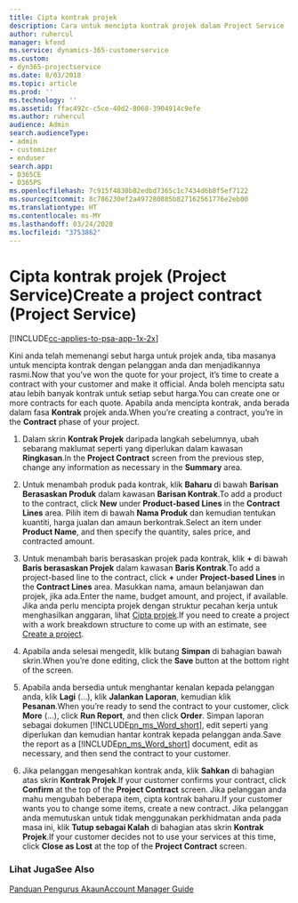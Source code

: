 ```yaml
---
title: Cipta kontrak projek
description: Cara untuk mencipta kontrak projek dalam Project Service
author: ruhercul
manager: kfend
ms.service: dynamics-365-customerservice
ms.custom:
- dyn365-projectservice
ms.date: 8/03/2018
ms.topic: article
ms.prod: ''
ms.technology: ''
ms.assetid: ffac492c-c5ce-40d2-8068-3904914c9efe
ms.author: ruhercul
audience: Admin
search.audienceType:
- admin
- customizer
- enduser
search.app:
- D365CE
- D365PS
ms.openlocfilehash: 7c915f4830b82edbd7365c1c7434d6b8f5ef7122
ms.sourcegitcommit: 8c786230ef2a497280885b827162561776e2eb00
ms.translationtype: HT
ms.contentlocale: ms-MY
ms.lasthandoff: 03/24/2020
ms.locfileid: "3753862"
---
```

# <a name="create-a-project-contract-project-service"></a><span data-ttu-id="a4574-103">Cipta kontrak projek (Project Service)</span><span class="sxs-lookup"><span data-stu-id="a4574-103">Create a project contract (Project Service)</span></span>

[!INCLUDE[cc-applies-to-psa-app-1x-2x](../includes/cc-applies-to-psa-app-1x-2x.md)]

<span data-ttu-id="a4574-104">Kini anda telah memenangi sebut harga untuk projek anda, tiba masanya untuk mencipta kontrak dengan pelanggan anda dan menjadikannya rasmi.</span><span class="sxs-lookup"><span data-stu-id="a4574-104">Now that you’ve won the quote for your project, it’s time to create a contract with your customer and make it official.</span></span> <span data-ttu-id="a4574-105">Anda boleh mencipta satu atau lebih banyak kontrak untuk setiap sebut harga.</span><span class="sxs-lookup"><span data-stu-id="a4574-105">You can create one or more contracts for each quote.</span></span> <span data-ttu-id="a4574-106">Apabila anda mencipta kontrak, anda berada dalam fasa **Kontrak** projek anda.</span><span class="sxs-lookup"><span data-stu-id="a4574-106">When you’re creating a contract, you’re in the **Contract** phase of your project.</span></span>  
  
1. <span data-ttu-id="a4574-107">Dalam skrin **Kontrak Projek** daripada langkah sebelumnya, ubah sebarang maklumat seperti yang diperlukan dalam kawasan **Ringkasan**.</span><span class="sxs-lookup"><span data-stu-id="a4574-107">In the **Project Contract** screen from the previous step, change any information as necessary in the **Summary** area.</span></span>  
  
2. <span data-ttu-id="a4574-108">Untuk menambah produk pada kontrak, klik **Baharu** di bawah **Barisan Berasaskan Produk** dalam kawasan **Barisan Kontrak**.</span><span class="sxs-lookup"><span data-stu-id="a4574-108">To add a product to the contract, click **New** under **Product-based Lines** in the **Contract Lines** area.</span></span> <span data-ttu-id="a4574-109">Pilih item di bawah **Nama Produk** dan kemudian tentukan kuantiti, harga jualan dan amaun berkontrak.</span><span class="sxs-lookup"><span data-stu-id="a4574-109">Select an item under **Product Name**, and then specify the quantity, sales price, and contracted amount.</span></span>  
  
3. <span data-ttu-id="a4574-110">Untuk menambah baris berasaskan projek pada kontrak, klik **+** di bawah **Baris berasaskan Projek** dalam kawasan **Baris Kontrak**.</span><span class="sxs-lookup"><span data-stu-id="a4574-110">To add a project-based line to the contract, click **+** under **Project-based Lines** in the **Contract Lines** area.</span></span> <span data-ttu-id="a4574-111">Masukkan nama, amaun belanjawan dan projek, jika ada.</span><span class="sxs-lookup"><span data-stu-id="a4574-111">Enter the name, budget amount, and project, if available.</span></span> <span data-ttu-id="a4574-112">Jika anda perlu mencipta projek dengan struktur pecahan kerja untuk menghasilkan anggaran, lihat [Cipta projek](../project-service/create-project.md).</span><span class="sxs-lookup"><span data-stu-id="a4574-112">If you need to create a project with a work breakdown structure to come up with an estimate, see [Create a project](../project-service/create-project.md).</span></span>  
  
4. <span data-ttu-id="a4574-113">Apabila anda selesai mengedit, klik butang **Simpan** di bahagian bawah skrin.</span><span class="sxs-lookup"><span data-stu-id="a4574-113">When you’re done editing, click the **Save** button at the bottom right of the screen.</span></span>  
  
5. <span data-ttu-id="a4574-114">Apabila anda bersedia untuk menghantar kenalan kepada pelanggan anda, klik **Lagi** (…), klik **Jalankan Laporan**, kemudian klik **Pesanan**.</span><span class="sxs-lookup"><span data-stu-id="a4574-114">When you’re ready to send the contract to your customer, click **More** (…), click **Run Report**, and then click **Order**.</span></span> <span data-ttu-id="a4574-115">Simpan laporan sebagai dokumen [!INCLUDE[pn_ms_Word_short](../includes/pn-ms-word-short.md)], edit seperti yang diperlukan dan kemudian hantar kontrak kepada pelanggan anda.</span><span class="sxs-lookup"><span data-stu-id="a4574-115">Save the report as a [!INCLUDE[pn_ms_Word_short](../includes/pn-ms-word-short.md)] document, edit as necessary, and then send the contract to your customer.</span></span>  
  
6. <span data-ttu-id="a4574-116">Jika pelanggan mengesahkan kontrak anda, klik **Sahkan** di bahagian atas skrin **Kontrak Projek**.</span><span class="sxs-lookup"><span data-stu-id="a4574-116">If your customer confirms your contract, click **Confirm** at the top of the **Project Contract** screen.</span></span> <span data-ttu-id="a4574-117">Jika pelanggan anda mahu mengubah beberapa item, cipta kontrak baharu.</span><span class="sxs-lookup"><span data-stu-id="a4574-117">If your customer wants you to change some items, create a new contract.</span></span> <span data-ttu-id="a4574-118">Jika pelanggan anda memutuskan untuk tidak menggunakan perkhidmatan anda pada masa ini, klik **Tutup sebagai Kalah** di bahagian atas skrin **Kontrak Projek**.</span><span class="sxs-lookup"><span data-stu-id="a4574-118">If your customer decides not to use your services at this time, click **Close as Lost** at the top of the **Project Contract** screen.</span></span>  
  
### <a name="see-also"></a><span data-ttu-id="a4574-119">Lihat Juga</span><span class="sxs-lookup"><span data-stu-id="a4574-119">See Also</span></span>  
 [<span data-ttu-id="a4574-120">Panduan Pengurus Akaun</span><span class="sxs-lookup"><span data-stu-id="a4574-120">Account Manager Guide</span></span>](../project-service/account-manager-guide.md)
